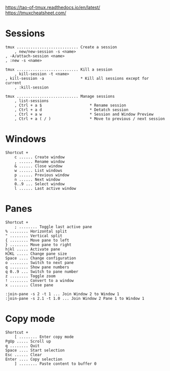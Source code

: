 https://tao-of-tmux.readthedocs.io/en/latest/	
https://tmuxcheatsheet.com/

# Sessions

    tmux ........................... Create a session
        , new/new-session -s <name>
	, -A/attach-session <name>
	, :new -s <name>

    tmux ........................... Kill a session
        , kill-session -t <name>
	, kill-session -a                * Kill all sessions except for current
        , :kill-session 

    tmux ........................... Manage sessions
        , list-sessions 
        , Ctrl + a $                     * Rename session
        , Ctrl + a d                     * Detatch session
        , Ctrl + a w                     * Session and Window Preview
        , Ctrl + a ( / )                 * Move to previous / next session
       
# Windows

    Shortcut + 
        c ...... Create window
        , ...... Rename window
        & ...... Close window
        w ...... List windows
        p ...... Previous window
        n ...... Next window
        0..9 ... Select window
        l ...... Last active window

# Panes

    Shortcut + 
        ; ........ Toggle last active pane
	% ........ Horizontal split
	" ........ Vertical split
	{ ........ Move pane to left
	} ........ Move pane to right
	hjkl ..... Activate pane 
	HJKL ..... Change pane size
	Space .... Change configuration
	o ........ Switch to next pane
	q ........ Show pane numbers
	q 0..9 ... Switch to pane number
	z ........ Toggle zoom
	! ........ Convert to a window
	x ........ Close pane

	:join-pane -s 2 -t 1 ... Join Window 2 to Window 1
	:join-pane -s 2.1 -t 1.0 ... Join Window 2 Pane 1 to Window 1

# Copy mode

    Shortcut + 
        [ ........ Enter copy mode
	PgUp ..... Scroll up
	q ........ Quit
	Space .... Start selection
	Esc ...... Clear
	Enter .... Copy selection
        ] ........ Paste content to buffer 0
